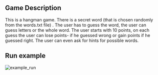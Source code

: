 ## Game Description
This is a hangman game.
There is a secret word (that is chosen randomly from the words.txt file) . The user has to guess the word, the user can guess letters or the whole word.
The user starts with 10 points, on each guess the user can lose points- if he guessed wrong or gain points if he guessed right. 
The user can even ask for hints for possible words.
## Run example
![example_run](https://github.com/lioraVes/Intro-to-CS/assets/135438143/36c9fecd-a0fd-4e0a-b1af-135c144fee28)
